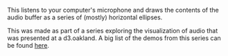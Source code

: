 This listens to your computer's microphone and draws the contents of the audio buffer as a series of (mostly) horizontal ellipses.

This was made as part of a series exploring the visualization of audio that was presented at a d3.oakland. A big list of the demos from this series can be found <a href="https://alexmacy.github.io/d3.oakland" target="_blank">here</a>.
